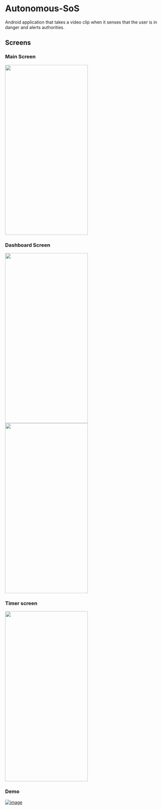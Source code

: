 # Autonomous-SoS

Android application that takes a video clip when it senses that the user is in danger and alerts authorities.

## Screens

### Main Screen

<img src="https://user-images.githubusercontent.com/30159212/131123523-644ab02e-3169-4466-8380-a8ad99234e05.png" width="270" height="555">

### Dashboard Screen

<div>
  <img src="https://user-images.githubusercontent.com/30159212/131123553-764b3c39-bbd2-49dd-89c5-4145e0c42442.png" width="270" height="555">
  <img src="https://user-images.githubusercontent.com/30159212/131123562-7c24f9d3-060a-45fc-a8e1-bfa3d5aa3d72.png" width="270" height="555">
</div>

### Timer screen

<img src="https://user-images.githubusercontent.com/30159212/131123587-9ecbdb3a-bc6f-4e83-bf5a-75715ccd90dd.png" width="270" height="555">

### Demo

[![image](https://user-images.githubusercontent.com/30159212/131124385-99ae51ae-f373-4d03-8390-222bd79efc34.jpg)](https://www.youtube.com/watch?v=G2nxI3zIBCY)
